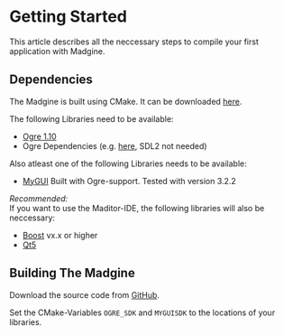 # Getting Started

This article describes all the neccessary steps to compile your first application with Madgine.

## Dependencies

The Madgine is built using CMake. It can be downloaded [here](https://cmake.org/download/). 

The following Libraries need to be available:

* [Ogre 1.10](http://www.ogre3d.org/download/sdk)
* Ogre Dependencies (e.g. [here](https://bitbucket.org/cabalistic/ogredeps), SDL2 not needed)

Also atleast one of the following Libraries needs to be available:

* [MyGUI](http://mygui.info/) Built with Ogre-support. Tested with version 3.2.2


*Recommended:*        
If you want to use the Maditor-IDE, the following libraries will also be neccessary:

* [Boost](.) vx.x or higher
* [Qt5](.)


## Building The Madgine

Download the source code from [GitHub](https://github.com/MadManRises/Madgine).

Set the CMake-Variables `OGRE_SDK` and `MYGUISDK` to the locations of your libraries.
